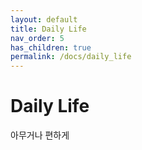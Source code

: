 ```yaml
---
layout: default
title: Daily Life 
nav_order: 5
has_children: true
permalink: /docs/daily_life
---
```


# Daily Life
아무거나 편하게
